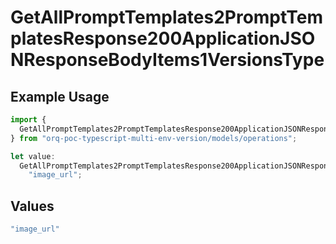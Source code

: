 # GetAllPromptTemplates2PromptTemplatesResponse200ApplicationJSONResponseBodyItems1VersionsType

## Example Usage

```typescript
import {
  GetAllPromptTemplates2PromptTemplatesResponse200ApplicationJSONResponseBodyItems1VersionsType,
} from "orq-poc-typescript-multi-env-version/models/operations";

let value:
  GetAllPromptTemplates2PromptTemplatesResponse200ApplicationJSONResponseBodyItems1VersionsType =
    "image_url";
```

## Values

```typescript
"image_url"
```